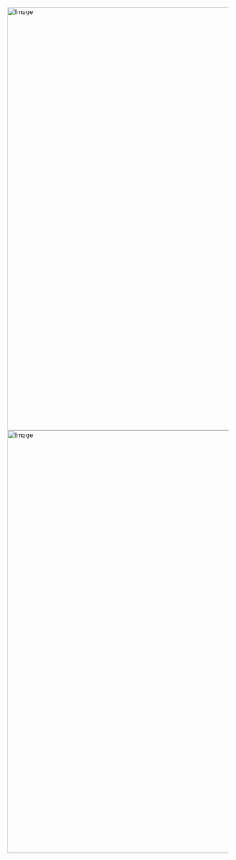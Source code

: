 <img width="1917" height="962" alt="Image" src="https://github.com/user-attachments/assets/0b2e7df2-2c71-4b88-b4c8-df7188f0c8e2" />

<img width="1887" height="961" alt="Image" src="https://github.com/user-attachments/assets/02d64fdd-d25e-48d5-948e-7460724a371b" />
